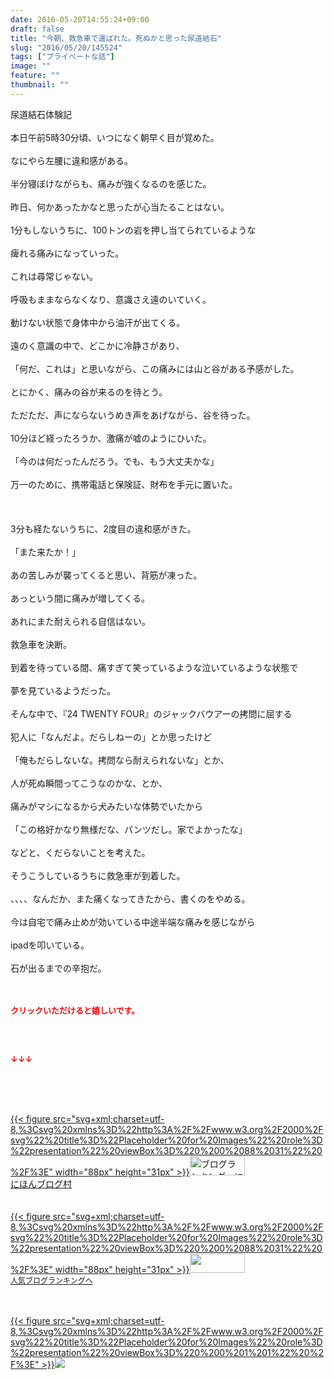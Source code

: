 ```yaml
---
date: 2016-05-20T14:55:24+09:00
draft: false
title: "今朝、救急車で運ばれた。死ぬかと思った尿道結石"
slug: "2016/05/20/145524"
tags: ["プライベートな話"]
image: ""
feature: ""
thumbnail: ""
---
```

尿道結石体験記<br/><br/>本日午前5時30分頃、いつになく朝早く目が覚めた。<br/><br/>なにやら左腰に違和感がある。<br/><br/>半分寝ぼけながらも、痛みが強くなるのを感じた。<br/><br/>昨日、何かあったかなと思ったが心当たることはない。<br/><br/>1分もしないうちに、100トンの岩を押し当てられているような<br/><br/>痺れる痛みになっていった。<br/><br/>これは尋常じゃない。<br/><br/>呼吸もままならなくなり、意識さえ遠のいていく。<br/><br/>動けない状態で身体中から油汗が出てくる。<br/><br/>遠のく意識の中で、どこかに冷静さがあり、<br/><br/>「何だ、これは」と思いながら、この痛みには山と谷がある予感がした。<br/><br/>とにかく、痛みの谷が来るのを待とう。<br/><br/>ただただ、声にならないうめき声をあげながら、谷を待った。<br/><br/>10分ほど経ったろうか、激痛が嘘のようにひいた。<br/><br/>「今のは何だったんだろう。でも、もう大丈夫かな」<br/><br/>万一のために、携帯電話と保険証、財布を手元に置いた。<br/><br/><br/><br/>3分も経たないうちに、2度目の違和感がきた。<br/><br/> 「また来たか！」<br/><br/>あの苦しみが襲ってくると思い、背筋が凍った。<br/><br/>あっという間に痛みが増してくる。<br/><br/>あれにまた耐えられる自信はない。<br/><br/>救急車を決断。<br/><br/>到着を待っている間、痛すぎて笑っているような泣いているような状態で<br/><br/>夢を見ているようだった。<br/><br/>そんな中で、『24 TWENTY FOUR』のジャックバウアーの拷問に屈する<br/><br/>犯人に「なんだよ。だらしねーの」とか思ったけど<br/><br/>「俺もだらしないな。拷問なら耐えられないな」とか、<br/><br/>人が死ぬ瞬間ってこうなのかな、とか、<br/><br/>痛みがマシになるから犬みたいな体勢でいたから<br/><br/>「この格好かなり無様だな、パンツだし。家でよかったな」<br/><br/>などと、くだらないことを考えた。<br/><br/>そうこうしているうちに救急車が到着した。<br/><br/>、、、、なんだか、また痛くなってきたから、書くのをやめる。<br/><br/>今は自宅で痛み止めが効いている中途半端な痛みを感じながら<br/><br/>ipadを叩いている。<br/><br/>石が出るまでの辛抱だ。<br/><br/><br/><p><font color="#ff0000" size="2"><strong>クリックいただけると嬉しいです。<br/><br/></strong></font></p><br/><p><font color="#ff0000" size="2"><strong>↓↓↓</strong></font></p><br/><p><br/><br/><a href="http://www.blogmura.com/ranking.html" target="_blank">{{< figure src="svg+xml;charset=utf-8,%3Csvg%20xmlns%3D%22http%3A%2F%2Fwww.w3.org%2F2000%2Fsvg%22%20title%3D%22Placeholder%20for%20Images%22%20role%3D%22presentation%22%20viewBox%3D%220%200%2088%2031%22%20%2F%3E" width="88px" height="31px" >}}<noscript><img border="0" alt="ブログランキング・にほんブログ村へ" src="https://img-proxy.blog-video.jp/images?url=http%3A%2F%2Fwww.blogmura.com%2Fimg%2Fwww88_31.gif" width="88" height="31"></noscript></a><br/> <a href="http://www.blogmura.com/ranking.html" target="_blank">にほんブログ村</a><br/> <br/><br/><a title="人気ブログランキングへ" href="link.php?1804582">{{< figure src="svg+xml;charset=utf-8,%3Csvg%20xmlns%3D%22http%3A%2F%2Fwww.w3.org%2F2000%2Fsvg%22%20title%3D%22Placeholder%20for%20Images%22%20role%3D%22presentation%22%20viewBox%3D%220%200%2088%2031%22%20%2F%3E" width="88px" height="31px" >}}<noscript><img border="0" src="https://blog.with2.net/img/banner/banner_22.gif" width="88" height="31"></noscript></a><br/> <a style="FONT-SIZE: 12px" href="link.php?1804582">人気ブログランキングへ</a><br/> </p><br/><br/><a href="185316" target="_blank">{{< figure src="svg+xml;charset=utf-8,%3Csvg%20xmlns%3D%22http%3A%2F%2Fwww.w3.org%2F2000%2Fsvg%22%20title%3D%22Placeholder%20for%20Images%22%20role%3D%22presentation%22%20viewBox%3D%220%200%201%201%22%20%2F%3E"  >}}<noscript><img src="https://img-proxy.blog-video.jp/images?url=http%3A%2F%2Fimgdisp.infocart.jp%2Fbanner%2F49475_no4.jpg" border="0"></noscript></a><br/>

